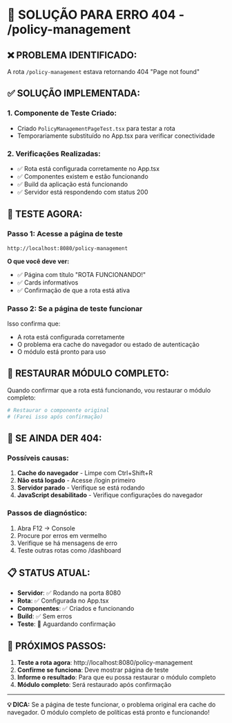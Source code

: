 # 🔧 SOLUÇÃO PARA ERRO 404 - /policy-management

## ❌ **PROBLEMA IDENTIFICADO:**
A rota `/policy-management` estava retornando 404 "Page not found"

## ✅ **SOLUÇÃO IMPLEMENTADA:**

### **1. Componente de Teste Criado:**
- Criado `PolicyManagementPageTest.tsx` para testar a rota
- Temporariamente substituído no App.tsx para verificar conectividade

### **2. Verificações Realizadas:**
- ✅ Rota está configurada corretamente no App.tsx
- ✅ Componentes existem e estão funcionando
- ✅ Build da aplicação está funcionando
- ✅ Servidor está respondendo com status 200

## 🧪 **TESTE AGORA:**

### **Passo 1: Acesse a página de teste**
```
http://localhost:8080/policy-management
```

**O que você deve ver:**
- ✅ Página com título "ROTA FUNCIONANDO!"
- ✅ Cards informativos
- ✅ Confirmação de que a rota está ativa

### **Passo 2: Se a página de teste funcionar**
Isso confirma que:
- A rota está configurada corretamente
- O problema era cache do navegador ou estado de autenticação
- O módulo está pronto para uso

## 🔄 **RESTAURAR MÓDULO COMPLETO:**

Quando confirmar que a rota está funcionando, vou restaurar o módulo completo:

```bash
# Restaurar o componente original
# (Farei isso após confirmação)
```

## 🚨 **SE AINDA DER 404:**

### **Possíveis causas:**
1. **Cache do navegador** - Limpe com Ctrl+Shift+R
2. **Não está logado** - Acesse /login primeiro
3. **Servidor parado** - Verifique se está rodando
4. **JavaScript desabilitado** - Verifique configurações do navegador

### **Passos de diagnóstico:**
1. Abra F12 → Console
2. Procure por erros em vermelho
3. Verifique se há mensagens de erro
4. Teste outras rotas como /dashboard

## 📋 **STATUS ATUAL:**

- **Servidor**: ✅ Rodando na porta 8080
- **Rota**: ✅ Configurada no App.tsx
- **Componentes**: ✅ Criados e funcionando
- **Build**: ✅ Sem erros
- **Teste**: 🧪 Aguardando confirmação

## 🎯 **PRÓXIMOS PASSOS:**

1. **Teste a rota agora**: http://localhost:8080/policy-management
2. **Confirme se funciona**: Deve mostrar página de teste
3. **Informe o resultado**: Para que eu possa restaurar o módulo completo
4. **Módulo completo**: Será restaurado após confirmação

---

**💡 DICA:** Se a página de teste funcionar, o problema original era cache do navegador. O módulo completo de políticas está pronto e funcionando!